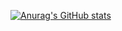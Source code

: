 [![Anurag's GitHub stats](https://github-readme-stats.vercel.app/api?username=Mystic-peng)](https://github.com/anuraghazra/github-readme-stats)